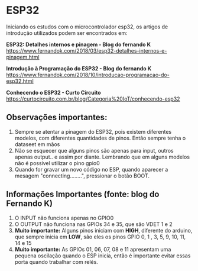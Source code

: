 # ESP32

Iniciando os estudos com o microcontrolador esp32, os artigos de introdução utilizados podem ser encontrados em: 

**ESP32: Detalhes internos e pinagem - Blog do fernando K**
https://www.fernandok.com/2018/03/esp32-detalhes-internos-e-pinagem.html

**Introdução à Programação do ESP32 - Blog do fernando K**
https://www.fernandok.com/2018/10/introducao-programacao-do-esp32.html

**Conhecendo o ESP32 - Curto Circuito**
https://curtocircuito.com.br/blog/Categoria%20IoT/conhecendo-esp32

## Observações importantes:
1. Sempre se atentar a pinagem do ESP32, pois existem diferentes modelos, com diferentes quantidades de pinos. Então sempre tenha o dataseet em mãos
2. Não se esquecer que alguns pinos são apenas para input, outros apenas output.. e assim por diante. Lembrando que em alguns modelos não é possivel utilizar o pino gpio0
3. Quando for gravar um novo código no ESP, quando aparecer a mesagem "connecting........", pressionar o botão BOOT.

## Informações Importantes (fonte: blog do Fernando K)
1. O INPUT não funciona apenas no GPIO0
2. O OUTPUT não funciona nas GPIOs 34 e 35, que são VDET 1 e 2
3. **Muito importante:** Alguns pinos iniciam com **HIGH**, diferente do arduino, que sempre inicia em **LOW**, são eles os pinos GPIO 0, 1 , 3, 5, 9, 10,  11, 14 e 15
4. **Muito importante:** As GPIOs 01, 06, 07, 08 e 11 apresentam uma pequena oscilação quando o ESP inicia, então é importante evitar essas porta quando trabalhar com relés.
